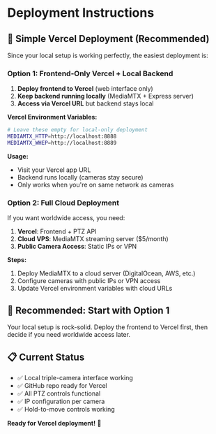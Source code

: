 # Deployment Instructions

## 🚀 **Simple Vercel Deployment (Recommended)**

Since your local setup is working perfectly, the easiest deployment is:

### **Option 1: Frontend-Only Vercel + Local Backend**

1. **Deploy frontend to Vercel** (web interface only)
2. **Keep backend running locally** (MediaMTX + Express server)
3. **Access via Vercel URL** but backend stays local

**Vercel Environment Variables:**
```bash
# Leave these empty for local-only deployment
MEDIAMTX_HTTP=http://localhost:8888
MEDIAMTX_WHEP=http://localhost:8889
```

**Usage:**
- Visit your Vercel app URL
- Backend runs locally (cameras stay secure)
- Only works when you're on same network as cameras

### **Option 2: Full Cloud Deployment**

If you want worldwide access, you need:

1. **Vercel**: Frontend + PTZ API
2. **Cloud VPS**: MediaMTX streaming server ($5/month)
3. **Public Camera Access**: Static IPs or VPN

**Steps:**
1. Deploy MediaMTX to a cloud server (DigitalOcean, AWS, etc.)
2. Configure cameras with public IPs or VPN access
3. Update Vercel environment variables with cloud URLs

## 🎯 **Recommended: Start with Option 1**

Your local setup is rock-solid. Deploy the frontend to Vercel first, then decide if you need worldwide access later.

## 📋 **Current Status**
- ✅ Local triple-camera interface working
- ✅ GitHub repo ready for Vercel
- ✅ All PTZ controls functional
- ✅ IP configuration per camera
- ✅ Hold-to-move controls working

**Ready for Vercel deployment!** 🎉
